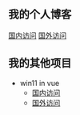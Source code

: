 ## 我的个人博客

[国内访问](https://cn.keep-silence.com)
[国外访问](https://keep-silence.com)

## 我的其他项目

- win11 in vue
  - [国内访问](https://cn.win11.keep-silence.com)
  - [国外访问](https://win11.keep-silence.com)

